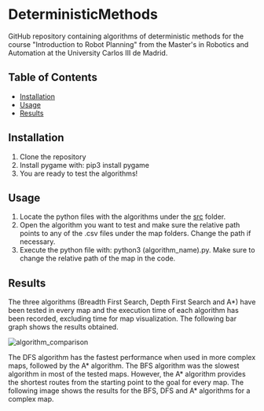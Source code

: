 # DeterministicMethods

GitHub repository containing algorithms of deterministic methods for the course "Introduction to Robot Planning" from the Master's in Robotics and Automation at the University Carlos III de Madrid.

## Table of Contents

- [Installation](#installation)
- [Usage](#usage)
- [Results](#results)

## Installation

1. Clone the repository
2. Install pygame with: pip3 install pygame
3. You are ready to test the algorithms!

## Usage

1. Locate the python files with the algorithms under the [src](src/) folder.
2. Open the algorithm you want to test and make sure the relative path points to any of the .csv files under the map folders. Change the path if necessary.
3. Execute the python file with: python3 (algorithm_name).py. Make sure to change the relative path of the map in the code.

## Results

The three algorithms (Breadth First Search, Depth First Search and A*) have been tested in every map and the execution time of each algorithm has been recorded, excluding time for map visualization. The following bar graph shows the results obtained.

![algorithm_comparison](https://github.com/100383960/DeterministicMethods/assets/132466648/c37bcb97-09da-4084-acba-1cb7d18f00b2)

The DFS algorithm has the fastest performance when used in more complex maps, followed by the A* algorithm. The BFS algorithm was the slowest algorithm in most of the tested maps. However, the A* algorithm provides the shortest routes from the starting point to the goal for every map. The following image shows the results for the BFS, DFS and A* algorithms for a complex map.

